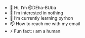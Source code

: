 - 👋 Hi, I’m @DEha-BUba
- 👀 I’m interested in nothing
- 🌱 I’m currently learning pyrhon
- 📫 How to reach me with my email
- ⚡ Fun fact: ı am a human

<!---
DEha-BUba/DEha-BUba is a ✨ special ✨ repository because its `README.md` (this file) appears on your GitHub profile.
You can click the Preview link to take a look at your changes.
--->
